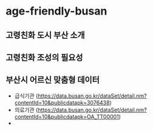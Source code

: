 # age-friendly-busan

## 고령친화 도시 부산 소개

## 고령친화 조성의 필요성

## 부산시 어르신 맞춤형 데이터
  * 급식기관 (https://data.busan.go.kr/dataSet/detail.nm?contentId=10&publicdatapk=3076438)
  * 의료기관 (https://data.busan.go.kr/dataSet/detail.nm?contentId=10&publicdatapk=OA_TT00001)
  * 
